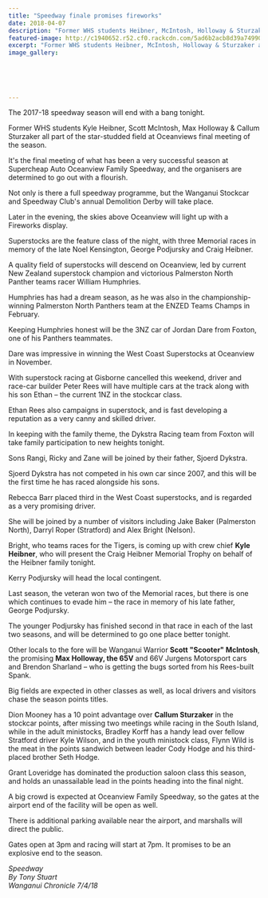 ```yaml
---
title: "Speedway finale promises fireworks"
date: 2018-04-07
description: "Former WHS students Heibner, McIntosh, Holloway & Sturzaker all part of the star-studded field..."
featured-image: http://c1940652.r52.cf0.rackcdn.com/5ad6b2acb8d39a749900164e/Oceanview-7-april-car-1NZ.jpg
excerpt: "Former WHS students Heibner, McIntosh, Holloway & Sturzaker all part of the star-studded field at Oceanviews final meeting of the season."
image_gallery:
    
    
    
    
    
---
```


<p class="element element-paragraph">The 2017-18 speedway season will end with a bang tonight.</p>
<p class="element element-paragraph">Former WHS students Kyle Heibner, Scott McIntosh, Max Holloway &amp; Callum Sturzaker all part of the star-studded field at Oceanviews final meeting of the season.</p>
<p class="element element-paragraph">It's the final meeting of what has been a very successful season at Supercheap Auto Oceanview Family Speedway, and the organisers are determined to go out with a flourish.</p>
<p class="element element-paragraph">Not only is there a full speedway programme, but the Wanganui Stockcar and Speedway Club's annual Demolition Derby will take place.</p>
<p class="element element-paragraph">Later in the evening, the skies above Oceanview will light up with a Fireworks display.</p>
<p class="element element-paragraph">Superstocks are the feature class of the night, with three Memorial races in memory of the late Noel Kensington, George Podjursky and Craig Heibner.</p>
<p class="element element-paragraph">A quality field of superstocks will descend on Oceanview, led by current New Zealand superstock champion and victorious Palmerston North Panther teams racer William Humphries.</p>
<p class="element element-paragraph">Humphries has had a dream season, as he was also in the championship-winning Palmerston North Panthers team at the ENZED Teams Champs in February.</p>
<p class="element element-paragraph">Keeping Humphries honest will be the 3NZ car of Jordan Dare from Foxton, one of his Panthers teammates.</p>
<p class="element element-paragraph">Dare was impressive in winning the West Coast Superstocks at Oceanview in November.</p>
<p class="element element-paragraph">With superstock racing at Gisborne cancelled this weekend, driver and race-car builder Peter Rees will have multiple cars at the track along with his son Ethan &ndash; the current 1NZ in the stockcar class.</p>
<p class="element element-paragraph">Ethan Rees also campaigns in superstock, and is fast developing a reputation as a very canny and skilled driver.</p>
<p class="element element-paragraph">In keeping with the family theme, the Dykstra Racing team from Foxton will take family participation to new heights tonight.</p>
<p class="element element-paragraph">Sons Rangi, Ricky and Zane will be joined by their father, Sjoerd Dykstra.</p>
<p class="element element-paragraph">Sjoerd Dykstra has not competed in his own car since 2007, and this will be the first time he has raced alongside his sons.</p>
<p class="element element-paragraph">Rebecca Barr placed third in the West Coast superstocks, and is regarded as a very promising driver.</p>
<p class="element element-paragraph">She will be joined by a number of visitors including Jake Baker (Palmerston North), Darryl Roper (Stratford) and Alex Bright (Nelson).</p>
<p class="element element-paragraph">Bright, who teams races for the Tigers, is coming up with crew chief <strong>Kyle Heibner</strong>, who will present the Craig Heibner Memorial Trophy on behalf of the Heibner family tonight.</p>
<p class="element element-paragraph">Kerry Podjursky will head the local contingent.</p>
<p class="element element-paragraph">Last season, the veteran won two of the Memorial races, but there is one which continues to evade him &ndash; the race in memory of his late father, George Podjursky.</p>
<p class="element element-paragraph">The younger Podjursky has finished second in that race in each of the last two seasons, and will be determined to go one place better tonight.</p>
<p class="element element-paragraph">Other locals to the fore will be Wanganui Warrior <strong>Scott "Scooter" McIntosh</strong>, the promising <strong>Max Holloway, the 65V</strong> and 66V Jurgens Motorsport cars and Brendon Sharland &ndash; who is getting the bugs sorted from his Rees-built Spank.</p>
<p class="element element-paragraph">Big fields are expected in other classes as well, as local drivers and visitors chase the season points titles.</p>
<p class="element element-paragraph">Dion Mooney has a 10 point advantage over <strong>Callum Sturzaker</strong> in the stockcar points, after missing two meetings while racing in the South Island, while in the adult ministocks, Bradley Korff has a handy lead over fellow Stratford driver Kyle Wilson, and in the youth ministock class, Flynn Wild is the meat in the points sandwich between leader Cody Hodge and his third-placed brother Seth Hodge.</p>
<p class="element element-paragraph">Grant Loveridge has dominated the production saloon class this season, and holds an unassailable lead in the points heading into the final night.</p>
<p class="element element-paragraph">A big crowd is expected at Oceanview Family Speedway, so the gates at the airport end of the facility will be open as well.</p>
<p class="element element-paragraph">There is additional parking available near the airport, and marshalls will direct the public.</p>
<p class="element element-paragraph">Gates open at 3pm and racing will start at 7pm. It promises to be an explosive end to the season.</p>
<p class="element element-paragraph"><em>Speedway</em><br /><em>By Tony Stuart</em><br /><em>Wanganui Chronicle 7/4/18</em></p>

